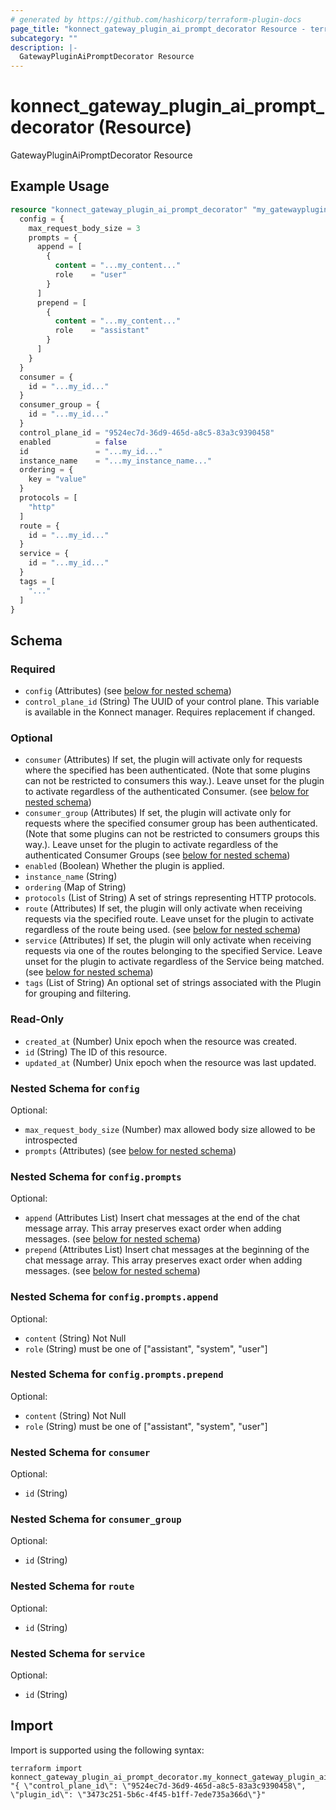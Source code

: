 ```yaml
---
# generated by https://github.com/hashicorp/terraform-plugin-docs
page_title: "konnect_gateway_plugin_ai_prompt_decorator Resource - terraform-provider-konnect"
subcategory: ""
description: |-
  GatewayPluginAiPromptDecorator Resource
---
```


# konnect_gateway_plugin_ai_prompt_decorator (Resource)

GatewayPluginAiPromptDecorator Resource

## Example Usage

```terraform
resource "konnect_gateway_plugin_ai_prompt_decorator" "my_gatewaypluginaipromptdecorator" {
  config = {
    max_request_body_size = 3
    prompts = {
      append = [
        {
          content = "...my_content..."
          role    = "user"
        }
      ]
      prepend = [
        {
          content = "...my_content..."
          role    = "assistant"
        }
      ]
    }
  }
  consumer = {
    id = "...my_id..."
  }
  consumer_group = {
    id = "...my_id..."
  }
  control_plane_id = "9524ec7d-36d9-465d-a8c5-83a3c9390458"
  enabled          = false
  id               = "...my_id..."
  instance_name    = "...my_instance_name..."
  ordering = {
    key = "value"
  }
  protocols = [
    "http"
  ]
  route = {
    id = "...my_id..."
  }
  service = {
    id = "...my_id..."
  }
  tags = [
    "..."
  ]
}
```

<!-- schema generated by tfplugindocs -->
## Schema

### Required

- `config` (Attributes) (see [below for nested schema](#nestedatt--config))
- `control_plane_id` (String) The UUID of your control plane. This variable is available in the Konnect manager. Requires replacement if changed.

### Optional

- `consumer` (Attributes) If set, the plugin will activate only for requests where the specified has been authenticated. (Note that some plugins can not be restricted to consumers this way.). Leave unset for the plugin to activate regardless of the authenticated Consumer. (see [below for nested schema](#nestedatt--consumer))
- `consumer_group` (Attributes) If set, the plugin will activate only for requests where the specified consumer group has been authenticated. (Note that some plugins can not be restricted to consumers groups this way.). Leave unset for the plugin to activate regardless of the authenticated Consumer Groups (see [below for nested schema](#nestedatt--consumer_group))
- `enabled` (Boolean) Whether the plugin is applied.
- `instance_name` (String)
- `ordering` (Map of String)
- `protocols` (List of String) A set of strings representing HTTP protocols.
- `route` (Attributes) If set, the plugin will only activate when receiving requests via the specified route. Leave unset for the plugin to activate regardless of the route being used. (see [below for nested schema](#nestedatt--route))
- `service` (Attributes) If set, the plugin will only activate when receiving requests via one of the routes belonging to the specified Service. Leave unset for the plugin to activate regardless of the Service being matched. (see [below for nested schema](#nestedatt--service))
- `tags` (List of String) An optional set of strings associated with the Plugin for grouping and filtering.

### Read-Only

- `created_at` (Number) Unix epoch when the resource was created.
- `id` (String) The ID of this resource.
- `updated_at` (Number) Unix epoch when the resource was last updated.

<a id="nestedatt--config"></a>
### Nested Schema for `config`

Optional:

- `max_request_body_size` (Number) max allowed body size allowed to be introspected
- `prompts` (Attributes) (see [below for nested schema](#nestedatt--config--prompts))

<a id="nestedatt--config--prompts"></a>
### Nested Schema for `config.prompts`

Optional:

- `append` (Attributes List) Insert chat messages at the end of the chat message array. This array preserves exact order when adding messages. (see [below for nested schema](#nestedatt--config--prompts--append))
- `prepend` (Attributes List) Insert chat messages at the beginning of the chat message array. This array preserves exact order when adding messages. (see [below for nested schema](#nestedatt--config--prompts--prepend))

<a id="nestedatt--config--prompts--append"></a>
### Nested Schema for `config.prompts.append`

Optional:

- `content` (String) Not Null
- `role` (String) must be one of ["assistant", "system", "user"]


<a id="nestedatt--config--prompts--prepend"></a>
### Nested Schema for `config.prompts.prepend`

Optional:

- `content` (String) Not Null
- `role` (String) must be one of ["assistant", "system", "user"]




<a id="nestedatt--consumer"></a>
### Nested Schema for `consumer`

Optional:

- `id` (String)


<a id="nestedatt--consumer_group"></a>
### Nested Schema for `consumer_group`

Optional:

- `id` (String)


<a id="nestedatt--route"></a>
### Nested Schema for `route`

Optional:

- `id` (String)


<a id="nestedatt--service"></a>
### Nested Schema for `service`

Optional:

- `id` (String)

## Import

Import is supported using the following syntax:

```shell
terraform import konnect_gateway_plugin_ai_prompt_decorator.my_konnect_gateway_plugin_ai_prompt_decorator "{ \"control_plane_id\": \"9524ec7d-36d9-465d-a8c5-83a3c9390458\",  \"plugin_id\": \"3473c251-5b6c-4f45-b1ff-7ede735a366d\"}"
```
